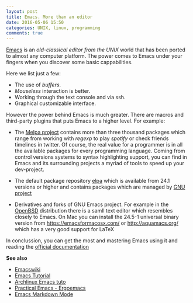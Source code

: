 ```yaml
---
layout: post
title: Emacs. More than an editor
date: 2016-05-06 15:50
categories: UNIX, linux, programming
comments: true
---
```


[Emacs](http://www.gnu.org/software/emacs/emacs.html) is an *old-classical editor from the UNIX* world that has been ported to almost any
computer platform. The power comes to Emacs under your fingers when you discover some basic cappabilities.

Here we list just a few:

* The use of *buffers*.
* *Mouseless* interaction is better.
* Working through the text console and via ssh.
* Graphical customizable interface.

However the power behind Emacs is much greater. There are macros and third-party plugins that puts Emacs to a
higher level. For example:

* The [Melpa project](http://melpa.org/#/getting-started) contains more than three thousand packages which range from working with *regexp*
to play *spotify* or check friends timelines in twitter. Of course, the real value for a programmer is in all the available packages for every
programming language. Coming from control versions systems to syntax highlighting support, you can find in Emacs and its surrounding projects
a myriad of tools to speed up your dev-project.

* The default package repository [elpa](http://elpa.gnu.org/) which is available from 24.1 versions or higher and contains packages which are
managed by [GNU project](https://www.gnu.org/)

* Derivatives and forks of GNU Emacs project. For example in the [OpenBSD](http://www.openbsd.org/) distribution there is a samll text editor which resembles closely
to Emacs. On Mac you can install the 24.5-1 universal binary version from https://emacsformacosx.com/ or http://aquamacs.org/ which has a very good support for LaTeX

In conclussion, you can get the most and mastering Emacs using it and reading
the [official documentation](http://www.gnu.org/software/emacs/documentation.html)

 **See also**

* [Emacswiki](https://www.emacswiki.org/)
* [Emacs Tutorial](http://www2.lib.uchicago.edu/keith/tcl-course/emacs-tutorial.html)
* [Archlinux Emacs tuto](https://wiki.archlinux.org/index.php/Emacs)
* [Practical Emacs - Ergoemacs](http://ergoemacs.org/emacs/emacs.html)
* [Emacs Markdown Mode](http://jblevins.org/projects/markdown-mode/)
